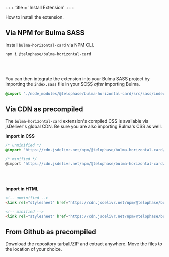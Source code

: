 +++
title = 'Install Extension'
+++

How to install the extension.

## Via NPM for Bulma SASS
Install `bulma-horizontal-card` via NPM CLI.
```sh
npm i @telophase/bulma-horizontal-card
```

<br><br>

You can then integrate the extension into your Bulma SASS project by importing the `index.sass` file in your SCSS *after* importing Bulma.
```scss
@import "./node_modules/@telophase/bulma-horizontal-card/src/sass/index.sass";
```

## Via CDN as precompiled
The `bulma-horizontal-card` extension's compiled CSS is available via jsDeliver's global CDN. Be sure you are also importing Bulma's CSS as well.

**Import in CSS**

```css
/* unminified */
@import "https://cdn.jsdelivr.net/npm/@telophase/bulma-horizontal-card/@latest/css/bulma-horizontal-card.css"

/* minified */
@import "https://cdn.jsdelivr.net/npm/@telophase/bulma-horizontal-card/@latest/css/bulma-horizontal-card.min.css"
```

<br><br>

**Import in HTML**
```html
<!-- unminified -->
<link rel="stylesheet" href="https://cdn.jsdelivr.net/npm/@telophase/bulma-horizontal-card/@latest/css/bulma-horizontal-card.css">

<!-- minified -->
<link rel="stylesheet" href="https://cdn.jsdelivr.net/npm/@telophase/bulma-horizontal-card/@latest/css/bulma-horizontal-card.min.css">
```

## From Github as precompiled
Download the repository tarball/ZIP and extract anywhere. Move the files to the location of your choice.
